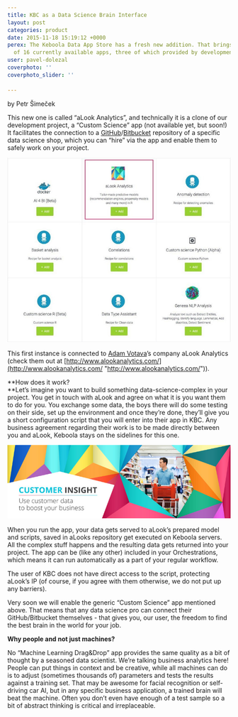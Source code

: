 ```yaml
---
title: KBC as a Data Science Brain Interface
layout: post
categories: product
date: 2015-11-18 15:19:12 +0000
perex: The Keboola Data App Store has a fresh new addition. That brings us to total
  of 16 currently available apps, three of which provided by development partners
user: pavel-dolezal
coverphoto: ''
coverphoto_slider: ''

---
```

by Petr Šimeček

This new one is called “aLook Analytics”, and technically it is a clone of our development project, a “Custom Science” app (not available yet, but soon!) It facilitates the connection to a [GitHub](https://github.com/)/[Bitbucket](https://bitbucket.org/) repository of a specific data science shop, which you can “hire” via the app and enable them to safely work on your project.

![](/uploads/alookArticle1.jpg)

This first instance is connected to [Adam Votava](https://www.linkedin.com/in/adamvotava)’s company aLook Analytics (check them out at [http://www.alookanalytics.com/](http://www.alookanalytics.com/ "http://www.alookanalytics.com/")).

\**How does it work?  
\**Let’s imagine you want to build something data-science-complex in your project. You get in touch with aLook and agree on what it is you want them to do for you. You exchange some data, the boys there will do some testing on their side, set up the environment and once they’re done, they’ll give you a short configuration script that you will enter into their app in KBC. Any business agreement regarding their work is to be made directly between you and aLook, Keboola stays on the sidelines for this one.

![](/uploads/alookArticle2.jpg)

When you run the app, your data gets served to aLook’s prepared model and scripts, saved in aLooks repository get executed on Keboola servers. All the complex stuff happens and the resulting data gets returned into your project. The app can be (like any other) included in your Orchestrations, which means it can run automatically as a part of your regular workflow.

The user of KBC does not have direct access to the script, protecting aLook’s IP (of course, if you agree with them otherwise, we do not put up any barriers).

Very soon we will enable the generic “Custom Science” app mentioned above. That means that any data science pro can connect their GitHub/Bitbucket themselves - that gives you, our user, the freedom to find the best brain in the world for your job.

**Why people and not just machines?**

No “Machine Learning Drag&Drop” app provides the same quality as a bit of thought by a seasoned data scientist. We’re talking business analytics here! People can put things in context and be creative, while all machines can do is to adjust (sometimes thousands of) parameters and tests the results against a training set. That may be awesome for facial recognition or self-driving car AI, but in any specific business application, a trained brain will beat the machine. Often you don’t even have enough of a test sample so a bit of abstract thinking is critical and irreplaceable.